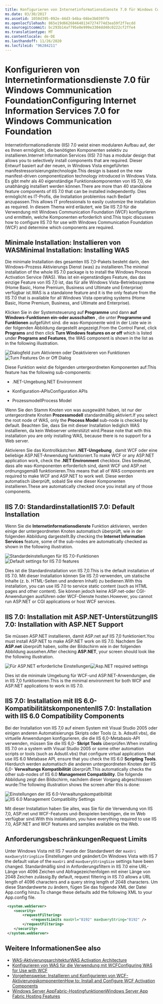 ```yaml
---
title: Konfigurieren von Internetinformationsdienste 7.0 für Windows Communication Foundation
ms.date: 03/30/2017
ms.assetid: 1050d395-092e-44d3-b4ba-66be3b039ffb
ms.openlocfilehash: 865e19d6626846481347274774d3ea59f2f7ecdd
ms.sourcegitcommit: bc293b14af795e0e999e3304dd40c0222cf2ffe4
ms.translationtype: MT
ms.contentlocale: de-DE
ms.lasthandoff: 11/26/2020
ms.locfileid: "96284211"
---
```

# <a name="configuring-internet-information-services-70-for-windows-communication-foundation"></a><span data-ttu-id="1d990-102">Konfigurieren von Internetinformationsdienste 7.0 für Windows Communication Foundation</span><span class="sxs-lookup"><span data-stu-id="1d990-102">Configuring Internet Information Services 7.0 for Windows Communication Foundation</span></span>

<span data-ttu-id="1d990-103">Internetinformationsdienste (IIS) 7.0 weist einen modularen Aufbau auf, der es Ihnen ermöglicht, die benötigten Komponenten selektiv zu installieren.</span><span class="sxs-lookup"><span data-stu-id="1d990-103">Internet Information Services (IIS) 7.0 has a modular design that allows you to selectively install components that are required.</span></span> <span data-ttu-id="1d990-104">Dieser Entwurf basiert auf der neuen, in Windows Vista eingeführten manifestressorisierungstechnologie.</span><span class="sxs-lookup"><span data-stu-id="1d990-104">This design is based on the new manifest-driven componentization technology introduced in Windows Vista.</span></span> <span data-ttu-id="1d990-105">Es gibt mehr als 40 eigenständige Funktionskomponenten von IIS 7,0, die unabhängig installiert werden können.</span><span class="sxs-lookup"><span data-stu-id="1d990-105">There are more than 40 standalone feature components of IIS 7.0 that can be installed independently.</span></span> <span data-ttu-id="1d990-106">Dies ermöglicht es IT-Profis, die Installation problemlos nach Bedarf anzupassen.</span><span class="sxs-lookup"><span data-stu-id="1d990-106">This allows IT professionals to easily customize the installation as required.</span></span> <span data-ttu-id="1d990-107">In diesem Thema wird erläutert, wie Sie IIS 7,0 für die Verwendung mit Windows Communication Foundation (WCF) konfigurieren und ermitteln, welche Komponenten erforderlich sind.</span><span class="sxs-lookup"><span data-stu-id="1d990-107">This topic discusses how to configure IIS 7.0 for use with Windows Communication Foundation (WCF) and determine which components are required.</span></span>

## <a name="minimal-installation-installing-was"></a><span data-ttu-id="1d990-108">Minimale Installation: Installieren von WAS</span><span class="sxs-lookup"><span data-stu-id="1d990-108">Minimal Installation: Installing WAS</span></span>

 <span data-ttu-id="1d990-109">Die minimale Installation des gesamten IIS 7,0-Pakets besteht darin, den Windows-Prozess Aktivierungs Dienst (was) zu installieren.</span><span class="sxs-lookup"><span data-stu-id="1d990-109">The minimal installation of the whole IIS 7.0 package is to install the Windows Process Activation Service (WAS).</span></span> <span data-ttu-id="1d990-110">Was ist ein eigenständiges Feature, das das einzige Feature von IIS 7,0 ist, das für alle Windows Vista-Betriebssysteme (Home Basic, Home Premium, Business und Ultimate und Enterprise) verfügbar ist.</span><span class="sxs-lookup"><span data-stu-id="1d990-110">WAS is a standalone feature and it is the only feature from the IIS 7.0 that is available for all Windows Vista operating systems (Home Basic, Home Premium, Business, and Ultimate and Enterprise).</span></span>

 <span data-ttu-id="1d990-111">Klicken Sie in der Systemsteuerung auf **Programme** und dann **auf Windows-Funktionen ein-oder ausschalten** , die unter **Programme und Funktionen** aufgeführt sind. die was-Komponente wird in der Liste wie in der folgenden Abbildung dargestellt angezeigt.</span><span class="sxs-lookup"><span data-stu-id="1d990-111">From the Control Panel, click **Programs** and then click **Turn Windows features on or off** which is listed under **Programs and Features**, the WAS component is shown in the list as in the following illustration.</span></span>

 <span data-ttu-id="1d990-112">![Dialogfeld zum Aktivieren oder Deaktivieren von Funktionen](media/wcfc-turnfeaturesonoroffs.gif "wcfc_TurnFeaturesOnOrOffs")</span><span class="sxs-lookup"><span data-stu-id="1d990-112">![Turn Features On or Off Dialog](media/wcfc-turnfeaturesonoroffs.gif "wcfc_TurnFeaturesOnOrOffs")</span></span>

 <span data-ttu-id="1d990-113">Diese Funktion weist die folgenden untergeordneten Komponenten auf:</span><span class="sxs-lookup"><span data-stu-id="1d990-113">This feature has the following sub-components:</span></span>

- <span data-ttu-id="1d990-114">.NET-Umgebung</span><span class="sxs-lookup"><span data-stu-id="1d990-114">.NET Environment</span></span>

- <span data-ttu-id="1d990-115">Konfiguration-APIs</span><span class="sxs-lookup"><span data-stu-id="1d990-115">Configuration APIs</span></span>

- <span data-ttu-id="1d990-116">Prozessmodell</span><span class="sxs-lookup"><span data-stu-id="1d990-116">Process Model</span></span>

 <span data-ttu-id="1d990-117">Wenn Sie den Stamm Knoten von was ausgewählt haben, ist nur der untergeordnete Knoten **Prozessmodell** standardmäßig aktiviert.</span><span class="sxs-lookup"><span data-stu-id="1d990-117">If you select the root node of WAS, only the **Process Model** sub-node is checked by default.</span></span> <span data-ttu-id="1d990-118">Beachten Sie, dass Sie mit dieser Installation lediglich WAS installieren, da kein Webserver unterstützt wird.</span><span class="sxs-lookup"><span data-stu-id="1d990-118">Please note that with this installation you are only installing WAS, because there is no support for a Web server.</span></span>

 <span data-ttu-id="1d990-119">Aktivieren Sie das Kontrollkästchen **.NET-Umgebung** , damit WCF oder eine beliebige ASP.NET-Anwendung funktioniert.</span><span class="sxs-lookup"><span data-stu-id="1d990-119">To make WCF or any ASP.NET application work, check the **.NET Environment** checkbox.</span></span> <span data-ttu-id="1d990-120">Dies bedeutet, dass alle was-Komponenten erforderlich sind, damit WCF und ASP.net ordnungsgemäß funktionieren.</span><span class="sxs-lookup"><span data-stu-id="1d990-120">This means that all of WAS components are required to make WCF and ASP.NET to work well.</span></span> <span data-ttu-id="1d990-121">Diese werden automatisch überprüft, sobald Sie eine dieser Komponenten installieren.</span><span class="sxs-lookup"><span data-stu-id="1d990-121">These are automatically checked once you install any of those components.</span></span>

## <a name="iis-70-default-installation"></a><span data-ttu-id="1d990-122">IIS 7.0: Standardinstallation</span><span class="sxs-lookup"><span data-stu-id="1d990-122">IIS 7.0: Default Installation</span></span>

 <span data-ttu-id="1d990-123">Wenn Sie die **Internetinformationsdienste** Funktion aktivieren, werden einige der untergeordneten Knoten automatisch überprüft, wie in der folgenden Abbildung dargestellt.</span><span class="sxs-lookup"><span data-stu-id="1d990-123">By checking the **Internet Information Services** feature, some of the sub-nodes are automatically checked as shown in the following illustration.</span></span>

 <span data-ttu-id="1d990-124">![Standardeinstellungen für IIS 7.0-Funktionen](media/wcfc-turningfeaturesonoroff2.gif "wcfc_TurningFeaturesOnOrOff2")</span><span class="sxs-lookup"><span data-stu-id="1d990-124">![Default settings for IIS 7.0 features](media/wcfc-turningfeaturesonoroff2.gif "wcfc_TurningFeaturesOnOrOff2")</span></span>

 <span data-ttu-id="1d990-125">Dies ist die Standardinstallation von IIS 7,0.</span><span class="sxs-lookup"><span data-stu-id="1d990-125">This is the default installation of IIS 7.0.</span></span> <span data-ttu-id="1d990-126">Mit dieser Installation können Sie IIS 7,0 verwenden, um statische Inhalte (z. b. HTML-Seiten und anderen Inhalt) zu bedienen.</span><span class="sxs-lookup"><span data-stu-id="1d990-126">With this installation, you can use IIS 7.0 to service static content (such as HTML pages and other content).</span></span> <span data-ttu-id="1d990-127">Sie können jedoch keine ASP.net-oder CGI-Anwendungen ausführen oder WCF-Dienste hosten.</span><span class="sxs-lookup"><span data-stu-id="1d990-127">However, you cannot run ASP.NET or CGI applications or host WCF services.</span></span>

## <a name="iis-70-installation-with-aspnet-support"></a><span data-ttu-id="1d990-128">IIS 7.0: Installation mit ASP.NET-Unterstützung</span><span class="sxs-lookup"><span data-stu-id="1d990-128">IIS 7.0: Installation with ASP.NET Support</span></span>

 <span data-ttu-id="1d990-129">Sie müssen ASP.NET installieren, damit ASP.net auf IIS 7,0 funktioniert.</span><span class="sxs-lookup"><span data-stu-id="1d990-129">You must install ASP.NET to make ASP.NET work on IIS 7.0.</span></span> <span data-ttu-id="1d990-130">Nachdem Sie **ASP.net** überprüft haben, sollte der Bildschirm wie in der folgenden Abbildung aussehen.</span><span class="sxs-lookup"><span data-stu-id="1d990-130">After checking **ASP.NET**, your screen should look like the following illustration.</span></span>

 <span data-ttu-id="1d990-131">![Für ASP.NET erforderliche Einstellungen](media/wcfc-trunfeaturesonoroff3s.gif "wcfc_TrunFeaturesOnOrOFf3s")</span><span class="sxs-lookup"><span data-stu-id="1d990-131">![Asp.NET required settings](media/wcfc-trunfeaturesonoroff3s.gif "wcfc_TrunFeaturesOnOrOFf3s")</span></span>

 <span data-ttu-id="1d990-132">Dies ist die minimale Umgebung für WCF-und ASP.NET-Anwendungen, die in IIS 7,0 funktionieren.</span><span class="sxs-lookup"><span data-stu-id="1d990-132">This is the minimal environment for both WCF and ASP.NET applications to work in IIS 7.0.</span></span>

## <a name="iis-70-installation-with-iis-60-compatibility-components"></a><span data-ttu-id="1d990-133">IIS 7.0: Installation mit IIS 6.0-Kompatibilitätskomponenten</span><span class="sxs-lookup"><span data-stu-id="1d990-133">IIS 7.0: Installation with IIS 6.0 Compatibility Components</span></span>

 <span data-ttu-id="1d990-134">Bei der Installation von IIS 7,0 auf einem System mit Visual Studio 2005 oder einigen anderen Automatisierungs Skripts oder Tools (z. b. Adsutil.vbs), die virtuelle Anwendungen konfigurieren, die die IIS 6,0-Metabasis-API verwenden, müssen Sie die IIS 6,0- **Skript Tools** überprüfen.</span><span class="sxs-lookup"><span data-stu-id="1d990-134">When installing IIS 7.0 on a system with Visual Studio 2005 or some other automation scripts or tools (such as Adsutil.vbs) that configure virtual applications that use IIS 6.0 Metabase API, ensure that you check the IIS 6.0 **Scripting Tools**.</span></span> <span data-ttu-id="1d990-135">Hierdurch werden automatisch die anderen untergeordneten Knoten der IIS 6,0- **Verwaltungs Kompatibilität** überprüft.</span><span class="sxs-lookup"><span data-stu-id="1d990-135">This automatically checks the other sub-nodes of IIS 6.0 **Management Compatibility**.</span></span> <span data-ttu-id="1d990-136">Die folgende Abbildung zeigt den Bildschirm, nachdem dieser Vorgang abgeschlossen wurde:</span><span class="sxs-lookup"><span data-stu-id="1d990-136">The following illustration shows the screen after this is done:</span></span>

 <span data-ttu-id="1d990-137">![Einstellungen der IIS 6.0-Verwaltungskompatibilität](media/scfc-turnfeaturesonoroff5s.gif "scfc_TurnFeaturesOnOrOff5s")</span><span class="sxs-lookup"><span data-stu-id="1d990-137">![IIS 6.0 Management Compatibility Settings](media/scfc-turnfeaturesonoroff5s.gif "scfc_TurnFeaturesOnOrOff5s")</span></span>

 <span data-ttu-id="1d990-138">Mit dieser Installation haben Sie alles, was Sie für die Verwendung von IIS 7,0, ASP.net und WCF-Features und-Beispielen benötigen, die im Web verfügbar sind.</span><span class="sxs-lookup"><span data-stu-id="1d990-138">With this installation, you have everything required to use IIS 7.0, ASP.NET and WCF features and samples available on the Web.</span></span>

## <a name="request-limits"></a><span data-ttu-id="1d990-139">Anforderungsbeschränkungen</span><span class="sxs-lookup"><span data-stu-id="1d990-139">Request Limits</span></span>

 <span data-ttu-id="1d990-140">Unter Windows Vista mit IIS 7 wurde der Standardwert der `maxUri` `maxQueryStringSize` Einstellungen und geändert.</span><span class="sxs-lookup"><span data-stu-id="1d990-140">On Windows Vista with IIS 7 the default value of the `maxUri` and `maxQueryStringSize` settings have been changed.</span></span> <span data-ttu-id="1d990-141">Standardmäßig sind in Anforderungsfiltern in IIS 7.0 eine URL-Länge von 4096 Zeichen und Abfragezeichenfolgen mit einer Länge von 2048 Zeichen zulässig.</span><span class="sxs-lookup"><span data-stu-id="1d990-141">By default, request filtering in IIS 7.0 allows a URL length of 4096 characters and a query string length of 2048 characters.</span></span> <span data-ttu-id="1d990-142">Um diese Standardwerte zu ändern, fügen Sie das folgende XML der Datei App.config hinzu.</span><span class="sxs-lookup"><span data-stu-id="1d990-142">To change these defaults add the following XML to your App.config file.</span></span>

```xml
 <system.webServer>
    <security>
        <requestFiltering>
            <requestLimits maxUrl="8192" maxQueryString="8192" />
        </requestFiltering>
    </security>
 </system.webServer>
 ```

## <a name="see-also"></a><span data-ttu-id="1d990-143">Weitere Informationen</span><span class="sxs-lookup"><span data-stu-id="1d990-143">See also</span></span>

- [<span data-ttu-id="1d990-144">WAS-Aktivierungsarchitektur</span><span class="sxs-lookup"><span data-stu-id="1d990-144">WAS Activation Architecture</span></span>](was-activation-architecture.md)
- [<span data-ttu-id="1d990-145">Konfigurieren von WAS für die Verwendung mit WCF</span><span class="sxs-lookup"><span data-stu-id="1d990-145">Configuring WAS for Use with WCF</span></span>](configuring-the-wpa--service-for-use-with-wcf.md)
- [<span data-ttu-id="1d990-146">Vorgehensweise: Installieren und Konfigurieren von WCF-Aktivierungskomponenten</span><span class="sxs-lookup"><span data-stu-id="1d990-146">How to: Install and Configure WCF Activation Components</span></span>](how-to-install-and-configure-wcf-activation-components.md)
- <span data-ttu-id="1d990-147">[Windows Server AppFabric-Hostingfunktionen](/previous-versions/appfabric/ee677189(v=azure.10))</span><span class="sxs-lookup"><span data-stu-id="1d990-147">[Windows Server App Fabric Hosting Features](/previous-versions/appfabric/ee677189(v=azure.10))</span></span>
